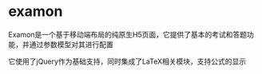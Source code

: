 # examon
Examon是一个基于移动端布局的纯原生H5页面，它提供了基本的考试和答题功能，并通过参数模型对其进行配置

它使用了jQuery作为基础支持，同时集成了LaTeX相关模块，支持公式的显示
